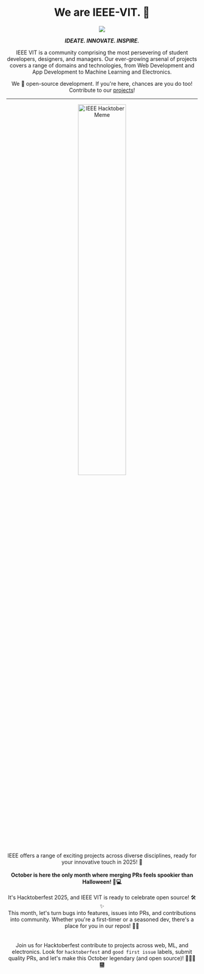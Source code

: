<h1 align = "center">We are IEEE-VIT. 🚀</h1>
<p align="center">
  <img src="https://github.com/IEEE-VIT/.github/blob/main/profile/IEEE%20Space.png">
</p>

<p align="center">
  <b><i>IDEATE. INNOVATE. INSPIRE.</i></b>  
</p>

<p align="center">
  IEEE VIT is a community comprising the most persevering of student developers, designers, and managers. Our ever-growing arsenal of projects covers a range of domains and technologies, from Web Development and App Development to Machine Learning and Electronics. 
</p>

<p align="center">
  We 💙 open-source development. If you're here, chances are you do too! Contribute to our <a href="https://github.com/orgs/IEEE-VIT/repositories">projects</a>!  
</p>

---

<div align="center">
  <img src="https://github.com/raptor7197/.github/blob/main/profile/hacktober.jpg" alt="IEEE Hacktober Meme" style="width: 50%; height: auto;">
  <br><br>IEEE offers a range of exciting projects across diverse disciplines, ready for your innovative touch in 2025! 🥳
</div>

<div align="center">
<br>
<b>October is here the only month where merging PRs feels spookier than Halloween! 🎃💻</b>
</div>

<div align="center">
  <br>
  It's Hacktoberfest 2025, and IEEE VIT is ready to celebrate open source! 🛠️✨<br>
  This month, let's turn bugs into features, issues into PRs, and contributions into community. Whether you're a first-timer or a seasoned dev, there's a place for you in our repos! 🚀🍂
</div>

<div align="center">
  <br>
  <br>Join us for Hacktoberfest contribute to projects across web, ML, and electronics. Look for <code>hacktoberfest</code> and <code>good first issue</code> labels, submit quality PRs, and let's make this October legendary (and open source)! 🎃💙🔥
</div>

<div align="center">
  <a href="https://www.youtube.com/watch?v=u2ah9tWTkmk" target="_blank">🎆</a>
</div>

